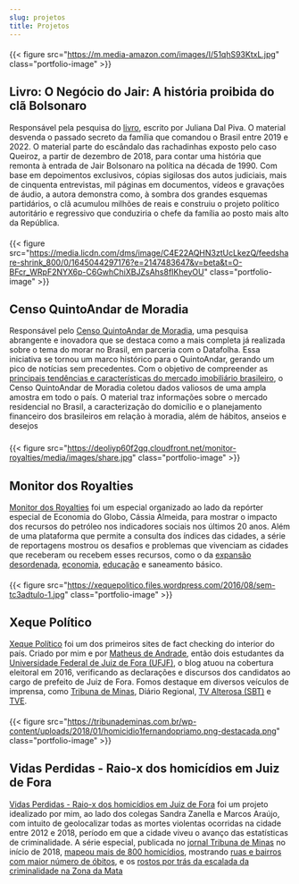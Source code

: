 ```yaml
---
slug: projetos
title: Projetos
---
```


####

{{< figure src="https://m.media-amazon.com/images/I/51qhS93KtxL.jpg" class="portfolio-image" >}}
## Livro: O Negócio do Jair: A história proibida do clã Bolsonaro
Responsável pela pesquisa do [livro](https://www.companhiadasletras.com.br/livro/9786559790807/o-negocio-do-jair), escrito por Juliana Dal Piva. O material desvenda o passado secreto da família que comandou o Brasil entre 2019 e 2022. O material parte do escândalo das rachadinhas exposto pelo caso Queiroz, a partir de dezembro de 2018, para contar uma história que remonta à entrada de Jair Bolsonaro na política na década de 1990. Com base em depoimentos exclusivos, cópias sigilosas dos autos judiciais, mais de cinquenta entrevistas, mil páginas em documentos, vídeos e gravações de áudio, a autora demonstra como, à sombra dos grandes esquemas partidários, o clã acumulou milhões de reais e construiu o projeto político autoritário e regressivo que conduziria o chefe da família ao posto mais alto da República. 

####

{{< figure src="https://media.licdn.com/dms/image/C4E22AQHN3ztUcLkezQ/feedshare-shrink_800/0/1645044297176?e=2147483647&v=beta&t=O-BFcr_WRpF2NYX6p-C6GwhChiXBJZsAhs8fIKheyOU" class="portfolio-image" >}}
## Censo QuintoAndar de Moradia
Responsável pelo [Censo QuintoAndar de Moradia](https://censodemoradia.quintoandar.com.br/), uma pesquisa abrangente e inovadora que se destaca como a mais completa já realizada sobre o tema do morar no Brasil, em parceria com o Datafolha. Essa iniciativa se tornou um marco histórico para o QuintoAndar, gerando um pico de notícias sem precedentes. Com o objetivo de compreender as [principais tendências e características do mercado imobiliário brasileiro](https://jeitosdemorar.quintoandar.com.br/), o Censo QuintoAndar de Moradia coletou dados valiosos de uma ampla amostra em todo o país. O material traz informações sobre o mercado residencial no Brasil, a caracterização do domicílio e o planejamento financeiro dos brasileiros em relação à moradia, além de hábitos, anseios e desejos

###

{{< figure src="https://deoliyp60f2gq.cloudfront.net/monitor-royalties/media/images/share.jpg" class="portfolio-image" >}}
## Monitor dos Royalties

[Monitor dos Royalties](https://infograficos.oglobo.globo.com/brasil/monitor-royalties.html#/home) foi um especial organizado ao lado da repórter especial de Economia do Globo, Cássia Almeida, para mostrar o impacto dos recursos do petróleo nos indicadores sociais nos últimos 20 anos. Além de uma plataforma que permite a consulta dos índices das cidades, a série de reportagens mostrou os desafios e problemas que vivenciam as cidades que receberam ou recebem esses recursos, como o da [expansão desordenada](https://oglobo.globo.com/economia/cidades-do-petroleo-enfrentam-desafio-da-expansao-desordenada-24676497), [economia](https://oglobo.globo.com/economia/2270-conheca-mumbuca-moeda-propria-de-marica-que-aquece-economia-salvou-empregos-na-pandemia-24674683), [educação](https://oglobo.globo.com/economia/de-escola-bilingue-salas-sem-estrutura-educacao-tem-avanco-desigual-em-cidades-milionarias-do-petroleo-24674733) e saneamento básico.

####

{{< figure src="https://xequepolitico.files.wordpress.com/2016/08/sem-tc3adtulo-1.jpg" class="portfolio-image" >}}
## Xeque Político

[Xeque Político](https://xequepolitico.wordpress.com/) foi um dos primeiros sites de fact checking do interior do país. Criado por mim e por [Matheus de Andrade](https://twitter.com/kibe_galo), então dois estudantes da [Universidade Federal de Juiz de Fora (UFJF)](https://www2.ufjf.br/noticias/2016/09/05/alunos-de-jornalismo-criam-blog-que-checa-informacoes-fornecidas-por-politicos/), o blog atuou na cobertura eleitoral em 2016, verificando as declarações e discursos dos candidatos ao cargo de prefeito de Juiz de Fora.  Fomos destaque em diversos veículos de imprensa, como [Tribuna de Minas](https://tribunademinas.com.br/opiniao/tribuna-livre/29-09-2016/checagem-de-informacoes.html), Diário Regional, [TV Alterosa (SBT)](https://www.facebook.com/xequepolitico/videos/1208256145898946/?__xts__%5B0%5D=68.ARA0S_5cgne21J1BenzoUfHkFWMr5TPPO-vbtapK_LIL1rhG0IN0Xv2uDyeytYzH9Qc2rgcsOEPXIH9h3S7un3zyYhQZO3xDv34m3gFI7yPu1DVJ1M0ccDWuSrWg5C-7l84nUDHj_0Vn8Z1N0It52ZKlKsEaiT719Xb7QSQARnsEmKVspN33806gFjh18CUaxGlmwTPQP8jAnE9fGqm1touRnP1Y-Hi7yaWJqU68X_TTJDVTd6uZKXhhKpUlZzBStnX5E-_7eRGiFti9ll_5ifZYmGR_mZOxXnnpZSQ64EFda7_yrCfVwFZCuLsUaRfV38Zy25jn2Z_0ZPOnE_-40wR_20FDFQOe81w9Prg&__tn__=H-R) e [TVE](https://www.youtube.com/watch?v=aKPN1s5a1vw).

####

{{< figure src="https://tribunademinas.com.br/wp-content/uploads/2018/01/homicidio1fernandopriamo.png-destacada.png" class="portfolio-image" >}}

## Vidas Perdidas - Raio-x dos homicídios em Juiz de Fora

[Vidas Perdidas - Raio-x dos homicídios em Juiz de Fora](https://tribunademinas.com.br/noticias/cidade/07-01-2018/jf-perde-137-vidas-em-2017-para-o-crime-cerca-de-90-ligados-ao-trafico.html) foi um projeto idealizado por mim, ao lado dos colegas Sandra Zanella e Marcos Araújo, com intuito de geolocalizar todas as mortes violentas ocorridas na cidade entre 2012 e 2018, período em que a cidade viveu o avanço das estatísticas de criminalidade. A série especial, publicada no [jornal Tribuna de Minas](https://tribunademinas.com.br/) no início de 2018, [mapeou mais de 800 homicídios](https://tribunademinas.com.br/noticias/cidade/14-01-2018/violencia-se-descortina-nas-801-vidas-perdidas-em-seis-anos.html), mostrando [ruas e bairros com maior número de óbitos](https://tribunademinas.com.br/noticias/cidade/07-01-2018/veja-mapa-interativo-dos-homicidios-em-jf.html), e os [rostos por trás da escalada da criminalidade na Zona da Mata](https://tribunademinas.com.br/noticias/cidade/14-01-2018/veja-mapa-interativo-dos-homicidios-em-jf-nos-ultimos-seis-anos.html?fbclid=IwAR1xLdhB9YU8bSlTf5v2pYy0dK6XZQvxYieIeE3dEKdeZaC0zx-RMUGF4_8)